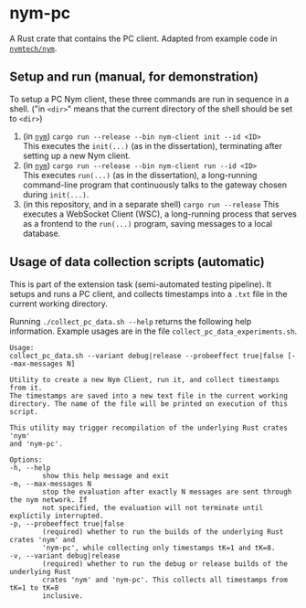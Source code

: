 # nym-pc

A Rust crate that contains the PC client. Adapted from example code in [`nymtech/nym`](https://github.com/nymtech/nym/blob/d92d6877a47aeec233a65658caba0379c75a9788/clients/native/examples/websocket_textsend.rs).

## Setup and run (manual, for demonstration)

To setup a PC Nym client, these three commands are run in sequence in a shell. ("in `<dir>`" means that the current directory of the shell should be set to `<dir>`)

1. (in [`nym`](https://github.com/jackykwe/nym)) `cargo run --release --bin nym-client init --id <ID>`\
   This executes the `init(...)` (as in the dissertation), terminating after setting up a new Nym client.
2. (in [`nym`](https://github.com/jackykwe/nym)) `cargo run --release --bin nym-client run --id <ID>`\
   This executes `run(...)` (as in the dissertation), a long-running command-line program that continuously talks to the gateway chosen during `init(...)`.
3. (in this repository, and in a separate shell) `cargo run --release`
   This executes a WebSocket Client (WSC), a long-running process that serves as a frontend to the `run(...)` program, saving messages to a local database.

## Usage of data collection scripts (automatic)

This is part of the extension task (semi-automated testing pipeline). It setups and runs a PC client, and collects timestamps into a `.txt` file in the current working directory.

Running `./collect_pc_data.sh --help` returns the following help information. Example usages are in the file `collect_pc_data_experiments.sh`.

```
Usage:
collect_pc_data.sh --variant debug|release --probeeffect true|false [--max-messages N]

Utility to create a new Nym Client, run it, and collect timestamps from it.
The timestamps are saved into a new text file in the current working
directory. The name of the file will be printed on execution of this script.

This utility may trigger recompilation of the underlying Rust crates 'nym'
and 'nym-pc'.

Options:
-h, --help
        show this help message and exit
-m, --max-messages N
        stop the evaluation after exactly N messages are sent through the nym network. If
        not specified, the evaluation will not terminate until explictily interrupted.
-p, --probeeffect true|false
        (required) whether to run the builds of the underlying Rust crates 'nym' and
        'nym-pc', while collecting only timestamps tK=1 and tK=8.
-v, --variant debug|release
        (required) whether to run the debug or release builds of the underlying Rust
        crates 'nym' and 'nym-pc'. This collects all timestamps from tK=1 to tK=8
        inclusive.
```
